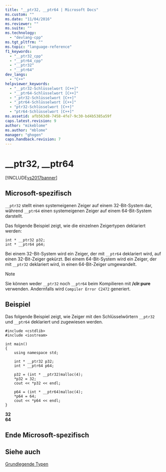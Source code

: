 ```yaml
---
title: "__ptr32, __ptr64 | Microsoft Docs"
ms.custom: ""
ms.date: "11/04/2016"
ms.reviewer: ""
ms.suite: ""
ms.technology: 
  - "devlang-cpp"
ms.tgt_pltfrm: ""
ms.topic: "language-reference"
f1_keywords: 
  - "__ptr32_cpp"
  - "__ptr64_cpp"
  - "__ptr32"
  - "__ptr64"
dev_langs: 
  - "C++"
helpviewer_keywords: 
  - "__ptr32-Schlüsselwort [C++]"
  - "__ptr64-Schlüsselwort [C++]"
  - "_ptr32-Schlüsselwort [C++]"
  - "_ptr64-Schlüsselwort [C++]"
  - "ptr32-Schlüsselwort [C++]"
  - "ptr64-Schlüsselwort [C++]"
ms.assetid: afb563d8-7458-4fe7-9c30-bd4b5385a59f
caps.latest.revision: 9
author: "mikeblome"
ms.author: "mblome"
manager: "ghogen"
caps.handback.revision: 7
---
```

# __ptr32, __ptr64
[!INCLUDE[vs2017banner](../assembler/inline/includes/vs2017banner.md)]

## Microsoft\-spezifisch  
 `__ptr32` stellt einen systemeigenen Zeiger auf einem 32\-Bit\-System dar, während `__ptr64` einen systemeigenen Zeiger auf einem 64\-Bit\-System darstellt.  
  
 Das folgende Beispiel zeigt, wie die einzelnen Zeigertypen deklariert werden:  
  
```  
int * __ptr32 p32;  
int * __ptr64 p64;  
```  
  
 Bei einem 32\-Bit\-System wird ein Zeiger, der mit `__ptr64` deklariert wird, auf einen 32\-Bit\-Zeiger gekürzt.  Bei einem 64\-Bit\-System wird ein Zeiger, der mit `__ptr32` deklariert wird, in einen 64\-Bit\-Zeiger umgewandelt.  
  
> [!NOTE]
>  Sie können weder `__ptr32` noch `__ptr64` beim Kompilieren mit **\/clr:pure** verwenden.  Andernfalls wird `Compiler Error C2472` generiert.  
  
## Beispiel  
 Das folgende Beispiel zeigt, wie Zeiger mit den Schlüsselwörtern `__ptr32` und `__ptr64` deklariert und zugewiesen werden.  
  
```  
#include <cstdlib>  
#include <iostream>  
  
int main()  
{  
    using namespace std;  
  
    int * __ptr32 p32;  
    int * __ptr64 p64;  
  
    p32 = (int * __ptr32)malloc(4);  
    *p32 = 32;  
    cout << *p32 << endl;  
  
    p64 = (int * __ptr64)malloc(4);  
    *p64 = 64;  
    cout << *p64 << endl;  
}  
```  
  
  **32**  
**64**   
## Ende Microsoft\-spezifisch  
  
## Siehe auch  
 [Grundlegende Typen](../cpp/fundamental-types-cpp.md)
